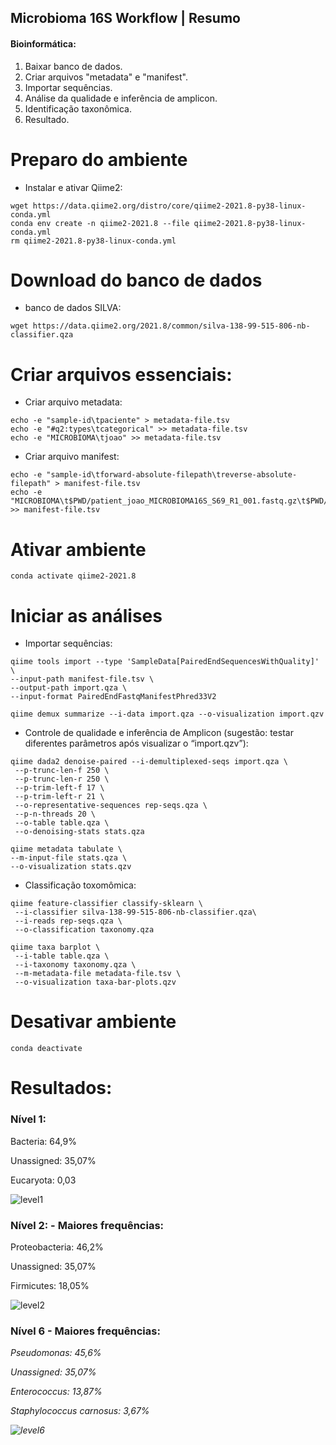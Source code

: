 ## Microbioma 16S Workflow | Resumo

#### Bioinformática:
1. Baixar banco de dados.
2. Criar arquivos "metadata" e "manifest".
3. Importar sequências.
4. Análise da qualidade e inferência de amplicon.
5. Identificação taxonômica.
6. Resultado.

# Preparo do ambiente

- Instalar e ativar Qiime2:
```
wget https://data.qiime2.org/distro/core/qiime2-2021.8-py38-linux-conda.yml
conda env create -n qiime2-2021.8 --file qiime2-2021.8-py38-linux-conda.yml
rm qiime2-2021.8-py38-linux-conda.yml
```

# Download do banco de dados

- banco de dados SILVA:
```
wget https://data.qiime2.org/2021.8/common/silva-138-99-515-806-nb-classifier.qza
```

# Criar arquivos essenciais:

- Criar arquivo metadata:
```
echo -e "sample-id\tpaciente" > metadata-file.tsv
echo -e "#q2:types\tcategorical" >> metadata-file.tsv 
echo -e "MICROBIOMA\tjoao" >> metadata-file.tsv  
```

- Criar arquivo manifest:
```
echo -e "sample-id\tforward-absolute-filepath\treverse-absolute-filepath" > manifest-file.tsv
echo -e "MICROBIOMA\t$PWD/patient_joao_MICROBIOMA16S_S69_R1_001.fastq.gz\t$PWD/patient_joao_MICROBIOMA16S_S69_R2_001.fastq.gz" >> manifest-file.tsv
```

# Ativar ambiente
```
conda activate qiime2-2021.8
```

# Iniciar as análises
- Importar sequências:
```
qiime tools import --type 'SampleData[PairedEndSequencesWithQuality]' \
--input-path manifest-file.tsv \
--output-path import.qza \
--input-format PairedEndFastqManifestPhred33V2 

qiime demux summarize --i-data import.qza --o-visualization import.qzv
```

- Controle de qualidade e inferência de Amplicon (sugestão: testar diferentes parâmetros após visualizar o “import.qzv”): 
```
qiime dada2 denoise-paired --i-demultiplexed-seqs import.qza \
 --p-trunc-len-f 250 \
 --p-trunc-len-r 250 \
 --p-trim-left-f 17 \
 --p-trim-left-r 21 \
 --o-representative-sequences rep-seqs.qza \
 --p-n-threads 20 \
 --o-table table.qza \
 --o-denoising-stats stats.qza
 
qiime metadata tabulate \
--m-input-file stats.qza \
--o-visualization stats.qzv
```

- Classificação toxomômica:
```
qiime feature-classifier classify-sklearn \
 --i-classifier silva-138-99-515-806-nb-classifier.qza\
 --i-reads rep-seqs.qza \
 --o-classification taxonomy.qza
 
qiime taxa barplot \
 --i-table table.qza \
 --i-taxonomy taxonomy.qza \
 --m-metadata-file metadata-file.tsv \
 --o-visualization taxa-bar-plots.qzv
```

# Desativar ambiente
```
conda deactivate
```

# Resultados:

### <b>Nível 1:</b>

Bacteria: 64,9%

Unassigned: 35,07%

Eucaryota: 0,03

![level1](https://user-images.githubusercontent.com/69684722/153259382-ea8659a4-57b4-4a1a-aec6-907c8a814cdf.png)

### <b>Nível 2: - Maiores frequências:</b>

Proteobacteria: 46,2%

Unassigned: 35,07%

Firmicutes: 18,05%

![level2](https://user-images.githubusercontent.com/69684722/153257398-87ee3c51-2d86-4059-be1f-b9ce139c0bc8.png)

### <b>Nível 6 - Maiores frequências:</b>

<i>Pseudomonas:<i/> 45,6%

Unassigned: 35,07%

<i>Enterococcus:</i> 13,87%

<i>Staphylococcus carnosus:</i> 3,67%

![level6](https://user-images.githubusercontent.com/69684722/153258298-a5a0cab8-c7b8-4fcd-8413-c6827ce90d8d.png)







 


